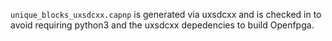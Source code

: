 `unique_blocks_uxsdcxx.capnp` is generated via uxsdcxx and is checked in to
avoid requiring python3 and the uxsdcxx depedencies to build Openfpga.


